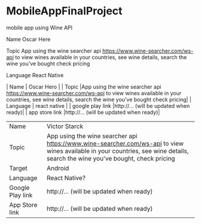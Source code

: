 # MobileAppFinalProject
mobile app using Wine API

Name
Oscar Here

Topic
App using the wine searcher api https://www.wine-searcher.com/ws-api 
to view wines available in your countries, 
see wine details, 
search the wine you've bought
check pricing

Language
React Native

| Name        | Oscar Hero           |
| Topic |App using the wine searcher api https://www.wine-searcher.com/ws-api 
          to view wines available in your countries, 
          see wine details, 
            search the wine you've bought
              check pricing|
| Language      | react native |
| google play link   |http://… (will be updated when ready)|
| app store link |http://… (will be updated when ready)|

|                  |                                                                                                                                                                                                                                                                            |
| ---------------- | -------------------------------------------------------------------------------------------------------------------------------------------------------------------------------------------------------------------------------------------------------------------------- |
| Name             | Victor Starck                                                                                                                                                                                                                                                              |
| Topic            | App using the wine searcher api https://www.wine-searcher.com/ws-api to view wines available in your countries, see wine details, search the wine you've bought, check pricing |
| Target           | Android                                                                                                                                                                                                                                                    |
| Language         | React Native?                                                                                                                                                                                                                                           |
| Google Play link | http://… (will be updated when ready)                                                                                                                                                                                                                                      |
| App Store link   | http://… (will be updated when ready)                                                                                                                                                                                                                                      |

